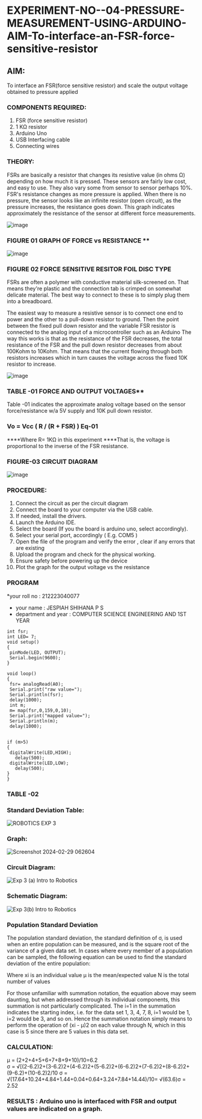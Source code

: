 # EXPERIMENT-NO--04-PRESSURE-MEASUREMENT-USING-ARDUINO-AIM-To-interface-an-FSR-force-sensitive-resistor


## AIM: 
To interface an FSR(force sensitive resistor) and scale the output voltage obtained to pressure applied 
 
### COMPONENTS REQUIRED:
1.	FSR  (force sensitive resistor)
2.	1 KΩ resistor 
3.	Arduino Uno 
4.	USB Interfacing cable 
5.	Connecting wires 


### THEORY: 
FSRs are basically a resistor that changes its resistive value (in ohms Ω) depending on how much it is pressed. These sensors are fairly low cost, and easy to use. They also vary some from sensor to sensor perhaps 10%. FSR's resistance changes as more pressure is applied. When there is no pressure, the sensor looks like an infinite resistor (open circuit), as the pressure increases, the resistance goes down. This graph indicates approximately the resistance of the sensor at different force measurements.
 

![image](https://user-images.githubusercontent.com/36288975/163532939-d6888ae1-4068-4d83-86a7-fc4c32d5179e.png)

### FIGURE 01 GRAPH OF FORCE vs RESISTANCE **




![image](https://user-images.githubusercontent.com/36288975/163532957-82d57567-a1c3-48c5-8a87-7ea66d6fca49.png)




### FIGURE 02 FORCE SENSITIVE RESITOR FOIL DISC TYPE  

FSRs are often a polymer with conductive material silk-screened on. That means they're plastic and the connection tab is crimped on somewhat delicate material. The best way to connect to these is to simply plug them into a breadboard.

The easiest way to measure a resistive sensor is to connect one end to power and the other to a pull-down resistor to ground. Then the point between the fixed pull down resistor and the variable FSR resistor is connected to the analog input of a microcontroller such as an Arduino The way this works is that as the resistance of the FSR decreases, the total resistance of the FSR and the pull down resistor decreases from about 100Kohm to 10Kohm. That means that the current flowing through both resistors increases which in turn causes the voltage across the fixed 10K resistor to increase.

 ![image](https://user-images.githubusercontent.com/36288975/163532972-2b909551-12c9-485d-adb1-d1e988d557bd.png)

### TABLE -01 FORCE AND OUTPUT VOLTAGES**
	
  Table -01 indicates the approximate analog voltage based on the sensor force/resistance w/a 5V supply and 10K pull down resistor.

### Vo = Vcc ( R / (R + FSR) )								Eq-01

****Where R= 1KΩ in this experiment 
****That is, the voltage is proportional to the inverse of the FSR resistance.












### FIGURE-03 CIRCUIT DIAGRAM

![image](https://user-images.githubusercontent.com/36288975/163532979-a2a5cb5c-f495-442c-843e-bebb82737a35.png)


### PROCEDURE:
1.	Connect the circuit as per the circuit diagram 
2.	Connect the board to your computer via the USB cable.
3.	If needed, install the drivers.
4.	Launch the Arduino IDE.
5.	Select the board (If you the board is arduino uno, select accordingly).
6.	Select your serial port, accordingly ( E.g. COM5 )
7.	Open the file of the program  and verify the error , clear if any errors that are existing 
8.	Upload the program and check for the physical working. 
9.	Ensure safety before powering up the device 
10.	Plot the graph for the output voltage vs the resistance 


### PROGRAM 
 *your roll no : 212223040077
 * your name : JESPIAH SHIHANA P S
 * department and year : COMPUTER SCIENCE ENGINEERING AND 1ST YEAR

 ```
int fsr;
int LED= 7;
void setup()
{
  pinMode(LED, OUTPUT);
  Serial.begin(9600);
}

void loop()
{
  fsr= analogRead(A0);
  Serial.print("raw value=");
  Serial.println(fsr);
  delay(1000);
  int m;
  m= map(fsr,0,159,0,10);
  Serial.print("mapped value=");
  Serial.println(m);
  delay(1000);


if (m>5)
{
  digitalWrite(LED,HIGH);
  	delay(500);
  digitalWrite(LED,LOW);
  	delay(500);
}
}
```
### TABLE -02 

 ### Standard Deviation Table:
 
![ROBOTICS EXP 3](https://github.com/Jespiahshihana/EXPERIMENT-NO--04-PRESSURE-MEASUREMENT-USING-ARDUINO-AIM-To-interface-an-FSR-force-sensitive-resist/assets/144718286/75424e51-6e93-4eb2-a970-2ee72cd7e2b0)

### Graph:

![Screenshot 2024-02-29 062604](https://github.com/Jespiahshihana/EXPERIMENT-NO--04-PRESSURE-MEASUREMENT-USING-ARDUINO-AIM-To-interface-an-FSR-force-sensitive-resist/assets/144718286/c22a7436-f01f-4795-9491-465cf063bef5)

### Circuit Diagram:

![Exp 3 (a) Intro to Robotics](https://github.com/Jespiahshihana/EXPERIMENT-NO--04-PRESSURE-MEASUREMENT-USING-ARDUINO-AIM-To-interface-an-FSR-force-sensitive-resist/assets/144718286/662c6074-60ab-4fb9-a44d-9cc2b334a5d0)

### Schematic Diagram:

![Exp 3(b) Intro to Robotics](https://github.com/Jespiahshihana/EXPERIMENT-NO--04-PRESSURE-MEASUREMENT-USING-ARDUINO-AIM-To-interface-an-FSR-force-sensitive-resist/assets/144718286/25dfc1be-24ac-4fef-9336-35b0193c07dd)



 
 
 
 
 
 
 
 
 




### Population Standard Deviation
The population standard deviation, the standard definition of σ, is used when an entire population can be measured, and is the square root of the variance of a given data set. In cases where every member of a population can be sampled, the following equation can be used to find the standard deviation of the entire population:



Where
xi is an individual value
μ is the mean/expected value
N is the total number of values

For those unfamiliar with summation notation, the equation above may seem daunting, but when addressed through its individual components, this summation is not particularly complicated. The i=1 in the summation indicates the starting index, i.e. for the data set 1, 3, 4, 7, 8, i=1 would be 1, i=2 would be 3, and so on. Hence the summation notation simply means to perform the operation of (xi - μ)2 on each value through N, which in this case is 5 since there are 5 values in this data set.

### CALCULATION:       
μ = (2+2+4+5+6+7+8+9+10)/10=6.2        
σ = √[(2-6.2)2+(3-6.2)2+(4-6.2)2+(5-6.2)2+(6-6.2)2+(7-6.2)2+(8-6.2)2+(9-6.2)+(10-6.2)2/10 σ = √(17.64+10.24+4.84+1.44+0.04+0.64+3.24+7.84+14.44)/10= √(63.6)σ = 2.52















### RESULTS : Arduino uno is interfaced with FSR and output values are indicated on a graph.
